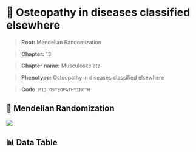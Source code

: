 # 🧪 Osteopathy in diseases classified elsewhere

> **Root:** Mendelian Randomization

> **Chapter:** 13  

> **Chapter name:** Musculoskeletal

> **Phenotype:** Osteopathy in diseases classified elsewhere  

> **Code:** `M13_OSTEOPATHYINOTH`

## 🧬 Mendelian Randomization  

<img src="/MR/Figures/Forward/M13_OSTEOPATHYINOTH.png"/>

## 📊 Data Table

<CsvTableMRF src="/MR/Data/Forward/M13_OSTEOPATHYINOTH.csv"/>
